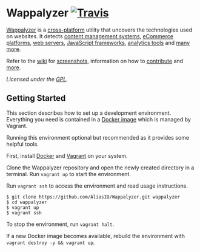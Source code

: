 # Wappalyzer [![Travis](https://img.shields.io/travis/ElbertF/Wappalyzer.svg?style=flat-square)](https://travis-ci.org/ElbertF/Wappalyzer/)

[Wappalyzer](https://wappalyzer.com/) is a
[cross-platform](https://github.com/AliasIO/Wappalyzer/wiki/Drivers) utility that uncovers the
technologies used on websites. It detects
[content management systems](https://wappalyzer.com/categories/cms),
[eCommerce platforms](https://wappalyzer.com/categories/ecommerce),
[web servers](https://wappalyzer.com/categories/web-servers),
[JavaScript frameworks](https://wappalyzer.com/categories/javascript-frameworks),
[analytics tools](https://wappalyzer.com/categories/analytics) and
[many more](https://wappalyzer.com/applications).

Refer to the [wiki](https://github.com/AliasIO/Wappalyzer/wiki) for
[screenshots](https://github.com/AliasIO/Wappalyzer/wiki/Screenshots), information on how to
[contribute](https://github.com/AliasIO/Wappalyzer/wiki/Contributing) and
[more](https://github.com/AliasIO/Wappalyzer/wiki/_pages).

*Licensed under the [GPL](https://github.com/AliasIO/Wappalyzer/blob/master/LICENSE).*


## Getting Started

This section describes how to set up a development environment. Everything you
need is contained in a [Docker image](https://registry.hub.docker.com/u/wappalyzer/dev/)
which is managed by Vagrant.

Running this environment optional but recommended as it provides some helpful tools.

First, install [Docker](https://www.docker.com/) and [Vagrant](https://www.vagrantup.com/)
on your system.

Clone the Wappalyzer repository and open the newly created directory in a
terminal. Run `vagrant up` to start the environment.

Run `vagrant ssh` to access the environment and read usage instructions.

```shell
$ git clone https://github.com/AliasIO/Wappalyzer.git wappalyzer
$ cd wappalyzer
$ vagrant up
$ vagrant ssh
```

To stop the environment, run `vagrant halt`.

If a new Docker image becomes available, rebuild the environment with
`vagrant destroy -y && vagrant up`.
